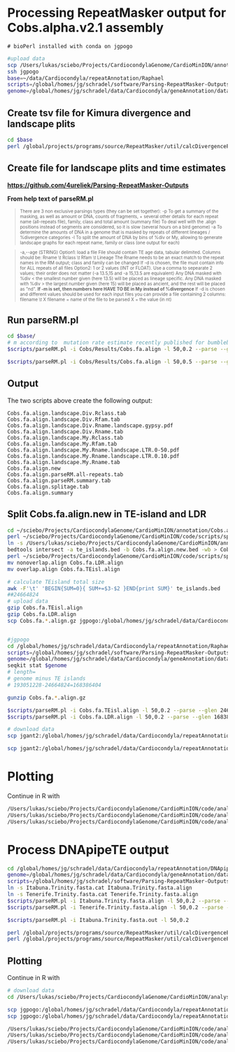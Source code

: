 # Processing RepeatMasker output for Cobs.alpha.v2.1 assembly

```
# bioPerl installed with conda on jgpogo
```

```bash
#upload data
scp /Users/lukas/sciebo/Projects/CardiocondylaGenome/CardioMinION/annotation/Cobs.alpha.v.2.1.repeats/TE_newlibrary_19.03.20/Cobs.RepeatDataRaphael.zip jgpogo:~/data/Cardiocondyla/repeatAnnotation/Raphael/
ssh jgpogo
base=~/data/Cardiocondyla/repeatAnnotation/Raphael
scripts=/global/homes/jg/schradel/software/Parsing-RepeatMasker-Outputs
genome=/global/homes/jg/schradel/data/Cardiocondyla/geneAnnotation/data/Cobs.alpha.2.1.fa
```


## Create tsv file for Kimura divergence and landscape plits
```bash
cd $base
perl /global/projects/programs/source/RepeatMasker/util/calcDivergenceFromAlign.pl Cobs.fa.align -a Cobs.fa.align.new -s Cobs.fa.align.summary
```


## Create file for landscape plits and time estimates
**https://github.com/4ureliek/Parsing-RepeatMasker-Outputs**

**From help text of parseRM.pl**
<font size="1">
>There are 3 non exclusive parsings types (they can be set together):
 -p To get a summary of the masking, as well as amount or DNA,
      counts of fragments, + several other details for each repeat name
      (all-repeats file), family, class and total amount (summary file)
      To deal well with the .align positions instead of segments are considered,
      so it is slow (several hours on a bird genome)
 -a To determine the amounts of DNA in a genome that is masked by repeats
      of different lineages / %divergence categories
 -l To split the amount of DNA by bins of %div or My, allowing to generate
      landscape graphs for each repeat name, family or class (one output for each)

> -a,--age (STRING)
         Option1: load a file
            File should contain TE age data, tabular delimited. Columns should be:
            Rname \t Rclass \t Rfam \t Lineage
            The Rname needs to be an exact match to the repeat names in the RM output;
            class and family can be changed
            If -d is chosen, the file must contain info for ALL repeats of all files
         Option2: 1 or 2 values (INT or FLOAT). Use a comma to sepearate 2 values;
            their order does not matter (-a 13.5,15 and -a 15,13.5 are equivalent)
            Any DNA masked with %div < the smallest number given (here 13.5) will be
            placed as lineage specific. Any DNA masked with %div > the largest number
            given (here 15) will be placed as ancient, and the rest will be placed as "nd".
          **If -m is set, then numbers here HAVE TO BE in My instead of %divergence**
            If -d is chosen and different values should be used for each input files
               you can provide a file containing 2 columns: filename \t X
               filename = name of the file to be parsed
               X = the value (in nt)

</font>

## Run parseRM.pl
```bash
cd $base/
# m according to  mutation rate estimate recently published for bumblebees (3.6e-9 per nt per MY, Liu et al. 2017)
$scripts/parseRM.pl -i Cobs/Results/Cobs.fa.align -l 50,0.2 --parse --glen $genome -m 0.0036 --age 0.1,1

$scripts/parseRM.pl -i Cobs/Results/Cobs.fa.align -l 50,0.5 --parse --glen $genome -m 0.0036 --age 0.1,1


```

## Output
The two scripts above create the following output:
```
Cobs.fa.align.landscape.Div.Rclass.tab
Cobs.fa.align.landscape.Div.Rfam.tab
Cobs.fa.align.landscape.Div.Rname.landscape.gypsy.pdf
Cobs.fa.align.landscape.Div.Rname.tab
Cobs.fa.align.landscape.My.Rclass.tab
Cobs.fa.align.landscape.My.Rfam.tab
Cobs.fa.align.landscape.My.Rname.landscape.LTR.0-50.pdf
Cobs.fa.align.landscape.My.Rname.landscape.LTR.0.10.pdf
Cobs.fa.align.landscape.My.Rname.tab
Cobs.fa.align.new
Cobs.fa.align.parseRM.all-repeats.tab
Cobs.fa.align.parseRM.summary.tab
Cobs.fa.align.splitage.tab
Cobs.fa.align.summary
```

## Split Cobs.fa.align.new in TE-island and LDR
```bash
cd ~/sciebo/Projects/CardiocondylaGenome/CardioMinION/annotation/Cobs.alpha.v.2.1.repeats/landscapes/
perl ~/sciebo/Projects/CardiocondylaGenome/CardioMinION/code/scripts/splitAlign.define.pl Cobs.fa.align.new > Cobs.fa.align.new.bed
ln -s /Users/lukas/sciebo/Projects/CardiocondylaGenome/CardioMinION/annotation/Cobs.alpha.v.2.1.repeats/Cobs.alpha.v.2.1.TEislands/te_islands.bed .
bedtools intersect -a te_islands.bed -b Cobs.fa.align.new.bed -wb > Cobs.fa.align.new.TEisland.bed
perl ~/sciebo/Projects/CardiocondylaGenome/CardioMinION/code/scripts/splitAlign.split.pl Cobs.fa.align.new Cobs.fa.align.new.TEisland.bed
mv nonoverlap.align Cobs.fa.LDR.align
mv overlap.align Cobs.fa.TEisl.align

# calculate TEisland total size
awk -F'\t' 'BEGIN{SUM=0}{ SUM+=$3-$2 }END{print SUM}' te_islands.bed
##24664824
# upload data
gzip Cobs.fa.TEisl.align
gzip Cobs.fa.LDR.align
scp Cobs.fa.*.align.gz jgpogo:/global/homes/jg/schradel/data/Cardiocondyla/repeatAnnotation/Raphael/Cobs/Results/landscape


#jgpogo
cd /global/homes/jg/schradel/data/Cardiocondyla/repeatAnnotation/Raphael/Cobs/Results/landscape
scripts=/global/homes/jg/schradel/software/Parsing-RepeatMasker-Outputs
genome=/global/homes/jg/schradel/data/Cardiocondyla/geneAnnotation/data/Cobs.alpha.2.1.fa
seqkit stat $genome
# length=
# genome minus TE islands
# 193051228-24664824=168386404

gunzip Cobs.fa.*.align.gz

$scripts/parseRM.pl -i Cobs.fa.TEisl.align -l 50,0.2 --parse --glen 24664824 -m 0.0036 --age 0.1,1
$scripts/parseRM.pl -i Cobs.fa.LDR.align -l 50,0.2 --parse --glen 168386404 -m 0.0036 --age 0.1,1

# download data
scp jgant2:/global/homes/jg/schradel/data/Cardiocondyla/repeatAnnotation/Raphael/Cobs/Results/landscape/Cobs.fa.TEisl.align.* /Users/lukas/sciebo/Projects/CardiocondylaGenome/CardioMinION/annotation/Cobs.alpha.v.2.1.repeats/landscapes/TEislands/

scp jgant2:/global/homes/jg/schradel/data/Cardiocondyla/repeatAnnotation/Raphael/Cobs/Results/landscape/Cobs.fa.LDR.align.* /Users/lukas/sciebo/Projects/CardiocondylaGenome/CardioMinION/annotation/Cobs.alpha.v.2.1.repeats/landscapes/LDRs/

```

# Plotting
Continue in R with
```bash
/Users/lukas/sciebo/Projects/CardiocondylaGenome/CardioMinION/code/analyses/RepeatLandscapes/plotLandscapes.Rmd
/Users/lukas/sciebo/Projects/CardiocondylaGenome/CardioMinION/code/analyses/RepeatLandscapes/plotLandscapes.LDRs.Rmd
/Users/lukas/sciebo/Projects/CardiocondylaGenome/CardioMinION/code/analyses/RepeatLandscapes/plotLandscapes.TEislands.Rmd
```



# Process DNApipeTE output
```bash
cd /global/homes/jg/schradel/data/Cardiocondyla/repeatAnnotation/DNApipeTE/
genome=/global/homes/jg/schradel/data/Cardiocondyla/geneAnnotation/data/Cobs.alpha.2.1.fa
scripts=/global/homes/jg/schradel/software/Parsing-RepeatMasker-Outputs
ln -s Itabuna.Trinity.fasta.cat Itabuna.Trinity.fasta.align
ln -s Tenerife.Trinity.fasta.cat Tenerife.Trinity.fasta.align
$scripts/parseRM.pl -i Itabuna.Trinity.fasta.align -l 50,0.2 --parse --glen 193051228 -m 0.0036 --age 0.1,1
$scripts/parseRM.pl -i Tenerife.Trinity.fasta.align -l 50,0.2 --parse --glen 193051228 -m 0.0036 --age 0.1,1

$scripts/parseRM.pl -i Itabuna.Trinity.fasta.out -l 50,0.2

perl /global/projects/programs/source/RepeatMasker/util/calcDivergenceFromAlign.pl Itabuna.Trinity.fasta.align -a Itabuna.Trinity.fasta.align.new -s Itabuna.Trinity.fasta.align.summary
perl /global/projects/programs/source/RepeatMasker/util/calcDivergenceFromAlign.pl Tenerife.Trinity.fasta.align -a Tenerife.Trinity.fasta.align.new -s Tenerife.Trinity.fasta.align.summary


```

## Plotting
Continue in R with
```bash
# download data
cd /Users/lukas/sciebo/Projects/CardiocondylaGenome/CardioMinION/analyses/DNApipeTE/

scp jgpogo:/global/homes/jg/schradel/data/Cardiocondyla/repeatAnnotation/DNApipeTE/*.summary .
scp jgpogo:/global/homes/jg/schradel/data/Cardiocondyla/repeatAnnotation/DNApipeTE/*.tab .

/Users/lukas/sciebo/Projects/CardiocondylaGenome/CardioMinION/code/analyses/RepeatLandscapes/plotLandscapes.Rmd
/Users/lukas/sciebo/Projects/CardiocondylaGenome/CardioMinION/code/analyses/RepeatLandscapes/plotLandscapes.LDRs.Rmd
/Users/lukas/sciebo/Projects/CardiocondylaGenome/CardioMinION/code/analyses/RepeatLandscapes/plotLandscapes.TEislands.Rmd
```
